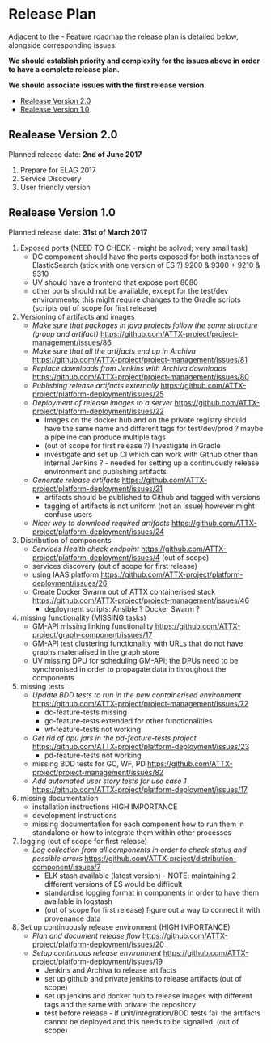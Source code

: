 # Release Plan

Adjacent to the - [Feature roadmap](https://github.com/ATTX-project/project-management/wiki/Feature-roadmap) the release plan is detailed below, alongside corresponding issues.

**We should establish priority and complexity for the issues above in order to have a complete release plan.**

**We should associate issues with the first release version.**

<!-- TOC START min:1 max:3 link:true update:true -->
  - [Realease Version 2.0](#realease-version-20)
  - [Realease Version 1.0](#realease-version-10)

<!-- TOC END -->

## Realease Version 2.0
Planned release date: **2nd of June 2017**
1. Prepare for ELAG 2017
2. Service Discovery
3. User friendly version

## Realease Version 1.0

Planned release date: **31st of March 2017**

1. Exposed ports (NEED TO CHECK - might be solved; very small task)
    - DC component should have the ports exposed for both instances of ElasticSearch
    (stick with one version of ES ?) 9200 & 9300 + 9210 & 9310
    - UV should have a frontend that expose port 8080
    - other ports should not be available, except for the test/dev environments; this might require changes to the Gradle scripts (scripts out of scope for first release)
2. Versioning of artifacts and images
    - _Make sure that packages in java projects follow the same structure (group and artifact)_ https://github.com/ATTX-project/project-management/issues/86
    - _Make sure that all the artifacts end up in Archiva_ https://github.com/ATTX-project/project-management/issues/81
    - _Replace downloads from Jenkins with Archiva downloads_ https://github.com/ATTX-project/project-management/issues/80
    - _Publishing release artifacts externally_ https://github.com/ATTX-project/platform-deployment/issues/25
    - _Deployment of release images to a server_ https://github.com/ATTX-project/platform-deployment/issues/22
        - Images on the docker hub and on the private registry should have the same name and different tags for test/dev/prod ? maybe a pipeline can produce multiple tags
        - (out of scope for first release ?) Investigate in Gradle
        - investigate and set up CI which can work with Github other than internal Jenkins ? - needed for setting up a continuously release environment and publishing artifacts
    - _Generate release artifacts_ https://github.com/ATTX-project/platform-deployment/issues/21
       - artifacts should be published to Github and tagged with versions
       - tagging of artifacts is not uniform (not an issue) however might confuse users
    - _Nicer way to download required artifacts_ https://github.com/ATTX-project/platform-deployment/issues/24
3. Distribution of components
    - _Services Health check endpoint_ https://github.com/ATTX-project/platform-deployment/issues/4 (out of scope)
    - services discovery (out of scope for first release)
    - using IAAS platform https://github.com/ATTX-project/platform-deployment/issues/26
    - Create Docker Swarm out of ATTX containerised stack https://github.com/ATTX-project/project-management/issues/46
        - deployment scripts: Ansible ? Docker Swarm ?
4. missing functionality (MISSING tasks)
    - GM-API missing linking functionality https://github.com/ATTX-project/graph-component/issues/17
    - GM-API test clustering functionality with URLs that do not have graphs materialised in the graph store
    - UV missing DPU for scheduling GM-API; the DPUs need to be synchronised in order to propagate data in throughout the components
5. missing tests
    - _Update BDD tests to run in the new containerised environment_ https://github.com/ATTX-project/project-management/issues/72
        - dc-feature-tests missing
        - gc-feature-tests extended for other functionalities
        - wf-feature-tests not working
    - _Get rid of dpu jars in the pd-feature-tests project_ https://github.com/ATTX-project/platform-deployment/issues/23
        - pd-feature-tests not working
    - missing BDD tests for GC, WF, PD https://github.com/ATTX-project/project-management/issues/82
    - _Add automated user story tests for use case 1_ https://github.com/ATTX-project/platform-deployment/issues/17
6. missing documentation
    - installation instructions HIGH IMPORTANCE
    - development instructions
    - missing documentation for each component how to run them in standalone or how to integrate them within other processes
7. logging (out of scope for first release)
    - _Log collection from all components in order to check status and possible errors_ https://github.com/ATTX-project/distribution-component/issues/7
        - ELK stash available (latest version) - NOTE: maintaining 2 different versions of ES would be difficult
        - standardise logging format in components in order to have them available in logstash
        - (out of scope for first release) figure out a way to connect it with provenance data
8. Set up continuously release environment (HIGH IMPORTANCE)
    - _Plan and document release flow_ https://github.com/ATTX-project/platform-deployment/issues/20
    - _Setup continuous release environment_ https://github.com/ATTX-project/platform-deployment/issues/19
        - Jenkins and Archiva to release artifacts
        - set up github and private jenkins to release artifacts (out of scope)
        - set up jenkins and docker hub to release images with different tags and the same with private the repository
        - test before release - if unit/integration/BDD tests fail the artifacts cannot be deployed and this needs to be signalled. (out of scope)
